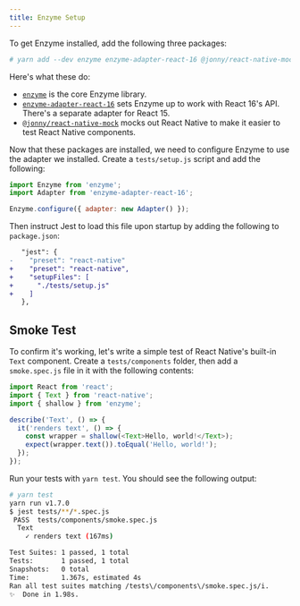 ```yaml
---
title: Enzyme Setup
---
```


To get Enzyme installed, add the following three packages:

```bash
# yarn add --dev enzyme enzyme-adapter-react-16 @jonny/react-native-mock
```

Here's what these do:

- [`enzyme`][enzyme] is the core Enzyme library.
- [`enzyme-adapter-react-16`](http://airbnb.io/enzyme/docs/installation/react-16.html) sets Enzyme up to work with React 16's API. There's a separate adapter for React 15.
- [`@jonny/react-native-mock`](https://github.com/JonnyBurger/react-native-mock/) mocks out React Native to make it easier to test React Native components.

Now that these packages are installed, we need to configure Enzyme to use the adapter we installed. Create a `tests/setup.js` script and add the following:

```javascript
import Enzyme from 'enzyme';
import Adapter from 'enzyme-adapter-react-16';

Enzyme.configure({ adapter: new Adapter() });
```

Then instruct Jest to load this file upon startup by adding the following to `package.json`:

```diff
   "jest": {
-    "preset": "react-native"
+    "preset": "react-native",
+    "setupFiles": [
+      "./tests/setup.js"
+    ]
   },
```

## Smoke Test

To confirm it's working, let's write a simple test of React Native's built-in `Text` component. Create a `tests/components` folder, then add a `smoke.spec.js` file in it with the following contents:

```javascript
import React from 'react';
import { Text } from 'react-native';
import { shallow } from 'enzyme';

describe('Text', () => {
  it('renders text', () => {
    const wrapper = shallow(<Text>Hello, world!</Text>);
    expect(wrapper.text()).toEqual('Hello, world!');
  });
});
```

Run your tests with `yarn test`. You should see the following output:

```bash
# yarn test
yarn run v1.7.0
$ jest tests/**/*.spec.js
 PASS  tests/components/smoke.spec.js
  Text
    ✓ renders text (167ms)

Test Suites: 1 passed, 1 total
Tests:       1 passed, 1 total
Snapshots:   0 total
Time:        1.367s, estimated 4s
Ran all test suites matching /tests\/components\/smoke.spec.js/i.
✨  Done in 1.98s.
```

[enzyme]: http://airbnb.io/enzyme/
